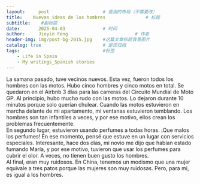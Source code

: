 ```yaml
---
layout:     post   				    # 使用的布局（不需要改）
title:    Nuevas ideas de los hombres 				# 标题  
subtitle:    #副标题
date:       2025-04-03				# 时间
author:     Jieyin Feng 						# 作者 
header-img: img/post-bg-2015.jpg 	#这篇文章标题背景图片
catalog: true 						# 是否归档
tags:								#标签
    - Life in Spain
    - My writings_Spanish stories
---
```


La samana pasado, tuve vecinos nuevos. Esta vez, fueron todos los hombres con las motos. Hubo cinco hombres y cinco motos en total. Se quedaron en el Airbnb 3 días para las carreras del Circuito Mundial de Moto GP. 
Al principio, hubo mucho rudo con las motos. Lo dejaron durante 10 minutos porque solo querían chulear. Cuando las motos estuvieron en marcha delante de mi apartamento, mi ventanas estuvieron temblando. Los hombres son tan infantiles a veces, y por ese motivo, ellos crean los problemas frecuentemente.\
En segundo lugar, estuvieron usando perfumes a todas horas. ¡Que malos los perfumes! En ese momento, pensé que estuve en un lugar con servicios especiales. Interesante, hace dos días, mi novio me dijo que habían estado fumando María, y por ese motivo, tuvieron que usar los perfumes para cubrir el olor. A veces, no tienen buen gusto los hombres.\
Al final, eran muy ruidosos. En China, tenemos un modismo que una mujer equivale a tres patos porque las mujeres son muy ruidosas. Pero, para mi, es igual a los hombres.

